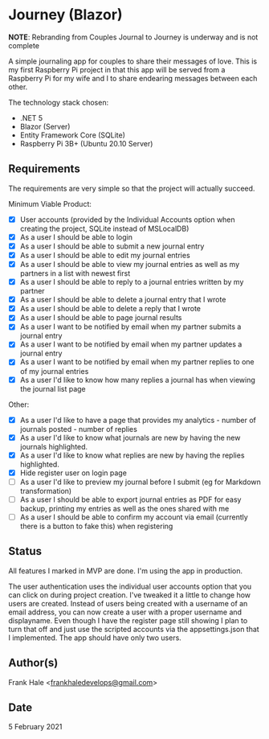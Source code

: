 # Journey (Blazor)

**NOTE**: Rebranding from Couples Journal to Journey is underway and is not 
          complete

A simple journaling app for couples to share their messages of love. This is my
first Raspberry Pi project in that this app will be served from a Raspberry Pi
for my wife and I to share endearing messages between each other.

The technology stack chosen:

- .NET 5
- Blazor (Server)
- Entity Framework Core (SQLite)
- Raspberry Pi 3B+ (Ubuntu 20.10 Server)

## Requirements

The requirements are very simple so that the project will actually succeed.

Minimum Viable Product:

- [x] User accounts (provided by the Individual Accounts option when creating
      the project, SQLite instead of MSLocalDB)
- [x] As a user I should be able to login
- [x] As a user I should be able to submit a new journal entry
- [x] As a user I should be able to edit my journal entries
- [x] As a user I should be able to view my journal entries as well as my
      partners in a list with newest first
- [x] As a user I should be able to reply to a journal entries written by my
      partner
- [x] As a user I should be able to delete a journal entry that I wrote
- [x] As a user I should be able to delete a reply that I wrote
- [x] As a user I should be able to page journal results
- [x] As a user I want to be notified by email when my partner submits a
      journal entry
- [x] As a user I want to be notified by email when my partner updates a
      journal entry
- [x] As a user I want to be notified by email when my partner replies to one
      of my journal entries
- [x] As a user I'd like to know how many replies a journal has when viewing
      the journal list page

Other:

- [x] As a user I'd like to have a page that provides my analytics
        - number of journals posted
        - number of replies
- [x] As a user I'd like to know what journals are new by having the new 
      journals highlighted.
- [x] As a user I'd like to know what replies are new by having the replies
      highlighted.
- [x] Hide register user on login page
- [ ] As a user I'd like to preview my journal before I submit (eg for
      Markdown transformation)
- [ ] As a user I should be able to export journal entries as PDF for easy
      backup, printing my entries as well as the ones shared with me
- [ ] As a user I should be able to confirm my account via email (currently
      there is a button to fake this) when registering

## Status

All features I marked in MVP are done. I'm using the app in production.

The user authentication uses the individual user accounts option that you can
click on during project creation. I've tweaked it a little to change how users
are created. Instead of users being created with a username of an email
address, you can now create a user with a proper username and displayname. Even
though I have the register page still showing I plan to turn that off and just
use the scripted accounts via the appsettings.json that I implemented. The app
should have only two users.

## Author(s)

Frank Hale &lt;frankhaledevelops@gmail.com&gt;

## Date

5 February 2021
